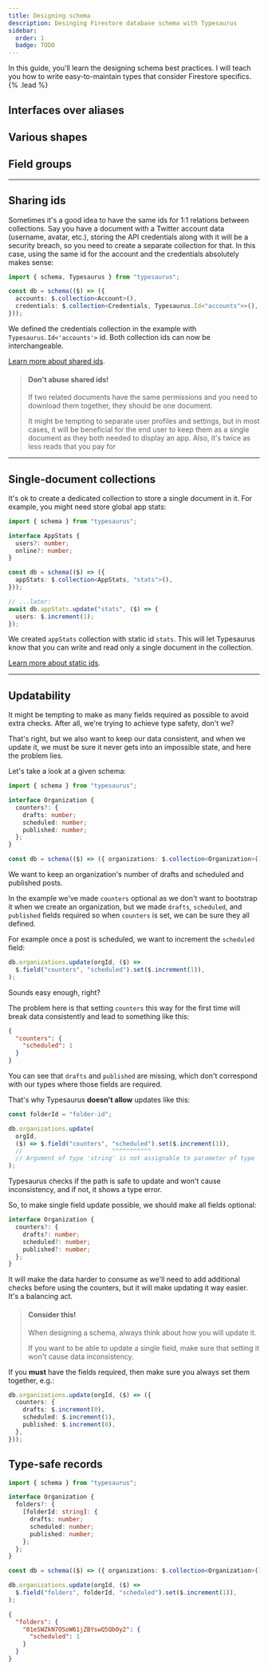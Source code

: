 ```yaml
---
title: Designing schema
description: Desinging Firestore database schema with Typesaurus
sidebar:
  order: 1
  badge: TODO
---
```


In this guide, you'll learn the designing schema best practices. I will teach you how to write easy-to-maintain types that consider Firestore specifics. {% .lead %}

## Interfaces over aliases

## Various shapes

## Field groups

---

## Sharing ids

Sometimes it's a good idea to have the same ids for 1:1 relations between collections. Say you have a document with a Twitter account data (username, avatar, etc.), storing the API credentials along with it will be a security breach, so you need to create a separate collection for that. In this case, using the same id for the account and the credentials absolutely makes sense:

```ts
import { schema, Typesaurus } from "typesaurus";

const db = schema(($) => ({
  accounts: $.collection<Account>(),
  credentials: $.collection<Credentials, Typesaurus.Id<"accounts">>(),
}));
```

We defined the credentials collection in the example with `Typesaurus.Id<'accounts'>` id. Both collection ids can now be interchangeable.

[Learn more about shared ids](/docs/guides/type-safety#shared-ids).

> #### Don't abuse shared ids!
>
> If two related documents have the same permissions and you need to download them together, they should be one document.
>
> It might be tempting to separate user profiles and settings, but in most cases, it will be beneficial for the end user to keep them as a single document as they both needed to display an app. Also, it's twice as less reads that you pay for

---

## Single-document collections

It's ok to create a dedicated collection to store a single document in it. For example, you might need store global app stats:

```ts
import { schema } from "typesaurus";

interface AppStats {
  users?: number;
  online?: number;
}

const db = schema(($) => ({
  appStats: $.collection<AppStats, "stats">(),
}));

// ...later:
await db.appStats.update("stats", ($) => {
  users: $.increment(1);
});
```

We created `appStats` collection with static id `stats`. This will let Typesaurus know that you can write and read only a single document in the collection.

[Learn more about static ids](/docs/guides/type-safety#static-ids).

---

## Updatability

It might be tempting to make as many fields required as possible to avoid extra checks. After all, we're trying to achieve type safety, don't we?

That's right, but we also want to keep our data consistent, and when we update it, we must be sure it never gets into an impossible state, and here the problem lies.

Let's take a look at a given schema:

```ts
import { schema } from "typesaurus";

interface Organization {
  counters?: {
    drafts: number;
    scheduled: number;
    published: number;
  };
}

const db = schema(($) => ({ organizations: $.collection<Organization>() }));
```

We want to keep an organization's number of drafts and scheduled and published posts.

In the example we've made `counters` optional as we don't want to bootstrap it when we create an organization, but we made `drafts`, `scheduled`, and `published` fields required so when `counters` is set, we can be sure they all defined.

For example once a post is scheduled, we want to increment the `scheduled` field:

```ts
db.organizations.update(orgId, ($) =>
  $.field("counters", "scheduled").set($.increment(1)),
);
```

Sounds easy enough, right?

The problem here is that setting `counters` this way for the first time will break data consistently and lead to something like this:

```json
{
  "counters": {
    "scheduled": 1
  }
}
```

You can see that `drafts` and `published` are missing, which don't correspond with our types where those fields are required.

That's why Typesaurus **doesn't allow** updates like this:

```ts
const folderId = "folder-id";

db.organizations.update(
  orgId,
  ($) => $.field("counters", "scheduled").set($.increment(1)),
  //                         ^^^^^^^^^^^
  // Argument of type 'string' is not assignable to parameter of type 'never'.
);
```

Typesaurus checks if the path is safe to update and won't cause inconsistency, and if not, it shows a type error.

So, to make single field update possible, we should make all fields optional:

```ts
interface Organization {
  counters?: {
    drafts?: number;
    scheduled?: number;
    published?: number;
  };
}
```

It will make the data harder to consume as we'll need to add additional checks before using the counters, but it will make updating it way easier. It's a balancing act.

> #### Consider this!
>
> When designing a schema, always think about how you will update it.
>
> If you want to be able to update a single field, make sure that setting it won't cause data inconsistency.

If you **must** have the fields required, then make sure you always set them together, e.g.:

```ts
db.organizations.update(orgId, ($) => ({
  counters: {
    drafts: $.increment(0),
    scheduled: $.increment(1),
    published: $.increment(0),
  },
}));
```

## Type-safe records

```ts
import { schema } from "typesaurus";

interface Organization {
  folders?: {
    [folderId: string]: {
      drafts: number;
      scheduled: number;
      published: number;
    };
  };
}

const db = schema(($) => ({ organizations: $.collection<Organization>() }));
```

```ts
db.organizations.update(orgId, ($) =>
  $.field("folders", folderId, "scheduled").set($.increment(1)),
);
```

```json
{
  "folders": {
    "01eSWZkN7OSoW61jZBYswQ5Qb0y2": {
      "scheduled": 1
    }
  }
}
```
